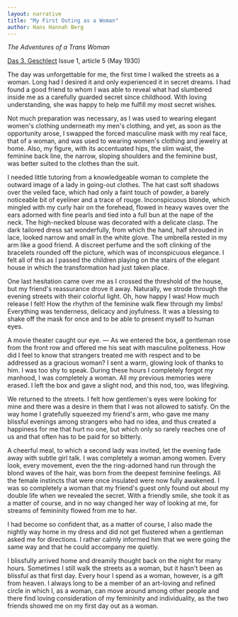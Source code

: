 ```yaml
---
layout: narrative
title: "My First Outing as a Woman"
author: Hans Hannah Berg
---
```


_The Adventures of a Trans Woman_

[Das 3. Geschlect](/das-dritte-geschlecht/) Issue 1, article 5 (May 1930)

The day was unforgettable for me, the first time I walked the streets as a woman. Long had I desired it and only experienced it in secret dreams. I had found a good friend to whom I was able to reveal what had slumbered inside me as a carefully guarded secret since childhood. With loving understanding, she was happy to help me fulfill my most secret wishes.

Not much preparation was necessary, as I was used to wearing elegant women's clothing underneath my men's clothing, and yet, as soon as the opportunity arose, I swapped the forced masculine mask with my real face, that of a woman, and was used to wearing women's clothing and jewelry at home. Also, my figure, with its accentuated hips, the slim waist, the feminine back line, the narrow, sloping shoulders and the feminine bust, was better suited to the clothes than the suit.

I needed little tutoring from a knowledgeable woman to complete the outward image of a lady in going-out clothes. The hat cast soft shadows over the veiled face, which had only a faint touch of powder, a barely noticeable bit of eyeliner and a trace of rouge. Inconspicuous blonde, which mingled with my curly hair on the forehead, flowed in heavy waves over the ears adorned with fine pearls and tied into a full bun at the nape of the neck. The high-necked blouse was decorated with a delicate clasp. The dark tailored dress sat wonderfully, from which the hand, half shrouded in lace, looked narrow and small in the white glove. The umbrella rested in my arm like a good friend. A discreet perfume and the soft clinking of the bracelets rounded off the picture, which was of inconspicuous elegance. I felt all of this as I passed the children playing on the stairs of the elegant house in which the transformation had just taken place.

One last hesitation came over me as I crossed the threshold of the house, but my friend's reassurance drove it away. Naturally, we strode through the evening streets with their colorful light. Oh, how happy I was! How much release I felt! How the rhythm of the feminine walk flew through my limbs! Everything was tenderness, delicacy and joyfulness. It was a blessing to shake off the mask for once and to be able to present myself to human eyes.

A movie theater caught our eye. &mdash; As we entered the box, a gentleman rose from the front row and offered me his seat with masculine politeness. How did I feel to know that strangers treated me with respect and to be addressed as a gracious woman? I sent a warm, glowing look of thanks to him. I was too shy to speak. During these hours I completely forgot my manhood, I was completely a woman. All my previous memories were erased. I left the box and gave a slight nod, and this nod, too, was lifegiving.

We returned to the streets. I felt how gentlemen's eyes were looking for mine and there was a desire in them that I was not allowed to satisfy. On the way home I gratefully squeezed my friend's arm, who gave me many blissful evenings among strangers who had no idea, and thus created a happiness for me that hurt no one, but which only so rarely reaches one of us and that often has to be paid for so bitterly.

A cheerful meal, to which a second lady was invited, let the evening fade away with subtle girl talk. I was completely a woman among women. Every look, every movement, even the the ring-adorned hand run through the blond waves of the hair, was born from the deepest feminine feelings. All the female instincts that were once insulated were now fully awakened. I was so completely a woman that my friend's guest only found out about my double life when we revealed the secret. With a friendly smile, she took it as a matter of course, and in no way changed her way of looking at me, for streams of femininity flowed from me to her.

I had become so confident that, as a matter of course, I also made the nightly way home in my dress and did not get flustered when a gentleman asked me for directions. I rather calmly informed him that we were going the same way and that he could accompany me quietly.

I blissfully arrived home and dreamily thought back on the night for many hours. Sometimes I still walk the streets as a woman, but it hasn't been as blissful as that first day. Every hour I spend as a woman, however, is a gift from heaven. I always long to be a member of an art-loving and refined circle in which I, as a woman, can move around among other people and there find loving consideration of my femininity and individuality, as the two friends showed me on my first day out as a woman.